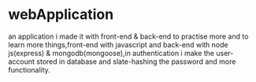 # webApplication

an application i made it with front-end & back-end to practise more and to learn more things,front-end with javascript and back-end with node js(express) & mongodb(mongoose),in authentication i make the user-account stored in database and slate-hashing the password and more functionality.
